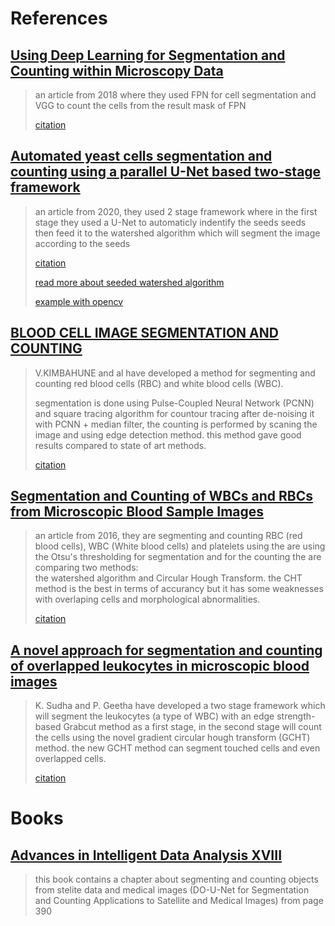 # References

## [Using Deep Learning for Segmentation and Counting within Microscopy Data](https://arxiv.org/abs/1802.10548)

>an article from 2018 where they used FPN for cell segmentation and VGG to count the cells from the result mask of FPN
>
>[citation](ressources\bibtex\abs-1802-10548.bib)

## [Automated yeast cells segmentation and counting using a parallel U-Net based two-stage framework](https://opg.optica.org/DirectPDFAccess/DF2C2F6D-23DE-4474-9BCE6E85E2B722AC_429891/osac-3-4-982.pdf?da=1&id=429891&seq=0&mobile=no)

>an article from 2020, they used 2 stage framework where in the first stage they used a U-Net to automaticly indentify the seeds seeds then feed it to the watershed algorithm which will segment the image according to the seeds
>
>[citation](ressources\bibtex\osac-3-4-982.bib)
>
>[read more about seeded watershed algorithm](https://www.youtube.com/watch?v=VChBuGZro9s)
>
>[example with opencv](https://docs.opencv.org/4.x/d3/db4/tutorial_py_watershed.html)

## [BLOOD CELL IMAGE SEGMENTATION AND COUNTING](https://www.researchgate.net/publication/50984930_BLOOD_CELL_IMAGE_SEGMENTATION_AND_COUNTING)

> V.KIMBAHUNE and al have developed a method for segmenting and counting red blood cells (RBC) and white blood cells (WBC).
>
> segmentation is done using Pulse-Coupled Neural Network (PCNN) and square tracing algorithm for countour tracing after de-noising it with PCNN + median filter, the counting is performed by scaning the image and using edge detection method. this method gave good results compared to state of art methods.
>
>[citation](ressources/bibtex/citation-50984930.bib)

## [Segmentation and Counting of WBCs and RBCs from Microscopic Blood Sample Images](https://j.mecs-press.net/ijigsp/ijigsp-v8-n11/IJIGSP-V8-N11-5.pdf)

> an article from 2016, they are segmenting and counting RBC (red blood cells), WBC (White blood cells) and platelets using the are using the Otsu's thresholding for segmentation and for the counting the are comparing two methods: \
the watershed algorithm and Circular Hough Transform. the CHT method is the best in terms of accurancy but it has some weaknesses with overlaping cells and morphological
abnormalities.
>
>[citation](ressources/bibtex/bhavnani2016segmentation.bib)

## [A novel approach for segmentation and counting of overlapped leukocytes in microscopic blood images](https://sci-hub.se/https://doi.org/10.1016/j.bbe.2020.02.005)

> K. Sudha and P. Geetha have developed a two stage framework which will segment the leukocytes (a type of WBC) with an edge strength-based Grabcut method as a first stage, in the second stage will count the cells using the novel gradient circular hough transform (GCHT) method. the new GCHT method can segment touched cells and even overlapped cells.
>
>[citation](ressources/bibtex/S0208521620300267.bib)

# Books

## [Advances in Intelligent Data Analysis XVIII](https://link.springer.com/content/pdf/10.1007/978-3-030-44584-3.pdf)

> this book contains a chapter about segmenting and counting objects from stelite data and medical images (DO-U-Net for Segmentation and Counting Applications to Satellite and Medical Images) from page 390
